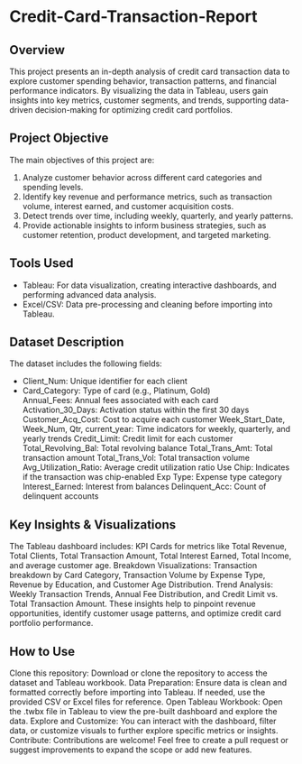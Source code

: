 # Credit-Card-Transaction-Report

## Overview
This project presents an in-depth analysis of credit card transaction data to explore customer spending behavior, transaction patterns, and financial performance indicators. By visualizing the data in Tableau, users gain insights into key metrics, customer segments, and trends, supporting data-driven decision-making for optimizing credit card portfolios.

## Project Objective
The main objectives of this project are:</br>
1. Analyze customer behavior across different card categories and spending levels.</br>
2. Identify key revenue and performance metrics, such as transaction volume, interest earned, and customer acquisition costs.</br>
3. Detect trends over time, including weekly, quarterly, and yearly patterns.</br>
4. Provide actionable insights to inform business strategies, such as customer retention, product development, and targeted marketing.</br>

## Tools Used
* Tableau: For data visualization, creating interactive dashboards, and performing advanced data analysis.</br>
* Excel/CSV: Data pre-processing and cleaning before importing into Tableau.</br>

## Dataset Description
The dataset includes the following fields:
* Client_Num: Unique identifier for each client</br>
* Card_Category: Type of card (e.g., Platinum, Gold)</br>
Annual_Fees: Annual fees associated with each card
Activation_30_Days: Activation status within the first 30 days
Customer_Acq_Cost: Cost to acquire each customer
Week_Start_Date, Week_Num, Qtr, current_year: Time indicators for weekly, quarterly, and yearly trends
Credit_Limit: Credit limit for each customer
Total_Revolving_Bal: Total revolving balance
Total_Trans_Amt: Total transaction amount
Total_Trans_Vol: Total transaction volume
Avg_Utilization_Ratio: Average credit utilization ratio
Use Chip: Indicates if the transaction was chip-enabled
Exp Type: Expense type category
Interest_Earned: Interest from balances
Delinquent_Acc: Count of delinquent accounts

## Key Insights & Visualizations
The Tableau dashboard includes:
KPI Cards for metrics like Total Revenue, Total Clients, Total Transaction Amount, Total Interest Earned, Total Income, and average customer age.
Breakdown Visualizations: Transaction breakdown by Card Category, Transaction Volume by Expense Type, Revenue by Education, and Customer Age Distribution.
Trend Analysis: Weekly Transaction Trends, Annual Fee Distribution, and Credit Limit vs. Total Transaction Amount.
These insights help to pinpoint revenue opportunities, identify customer usage patterns, and optimize credit card portfolio performance.

## How to Use
Clone this repository: Download or clone the repository to access the dataset and Tableau workbook.
Data Preparation: Ensure data is clean and formatted correctly before importing into Tableau. If needed, use the provided CSV or Excel files for reference.
Open Tableau Workbook: Open the .twbx file in Tableau to view the pre-built dashboard and explore the data.
Explore and Customize: You can interact with the dashboard, filter data, or customize visuals to further explore specific metrics or insights.
Contribute: Contributions are welcome! Feel free to create a pull request or suggest improvements to expand the scope or add new features.
